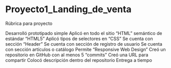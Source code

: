 # Proyecto1_Landing_de_venta
Rúbrica para proyecto

Desarrolló prototipado simple
Aplicó en todo el sitio “HTML” semántico de estándar “HTML5”
Aplicó tipos de selectores en “CSS”
Se cuenta con sección “Header”
Se cuenta con sección de registro de usuario
Se cuenta con sección artículos o catálogo
Permite “Responsive Web Design”
Creó un repositorio en GitHub con al menos 5 “commits”
Creó una URL para compartir
Colocó descripción dentro del repositorio
Entrega a tiempo
